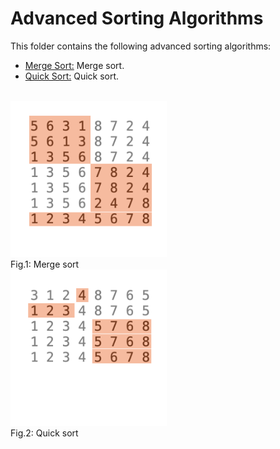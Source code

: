 # Advanced Sorting Algorithms

This folder contains the following advanced sorting algorithms:

* [Merge Sort:](https://github.com/Carla-de-Beer/Java/blob/master/data-structures-and-algorithms/sorting-algorithms/advanced-sorting-algorithms/merge-sort) Merge sort.
* [Quick Sort:](https://github.com/Carla-de-Beer/Java/blob/master/data-structures-and-algorithms/sorting-algorithms/advanced-sorting-algorithms/quick-sort) Quick sort.

</br>
<img src="Images/MergeSort.png" width="250px"/>
<figcaption>Fig.1: Merge sort</figcaption>
<img src="Images/QuickSort.png" width="250px"/>
<figcaption>Fig.2: Quick sort</figcaption>
